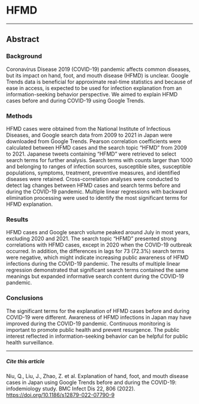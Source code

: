 # HFMD
---
## Abstract
### Background
Coronavirus Disease 2019 (COVID-19) pandemic affects common diseases, but its impact on hand, foot, and mouth disease (HFMD) is unclear. Google Trends data is beneficial for approximate real-time statistics and because of ease in access, is expected to be used for infection explanation from an information-seeking behavior perspective. We aimed to explain HFMD cases before and during COVID-19 using Google Trends.
### Methods
HFMD cases were obtained from the National Institute of Infectious Diseases, and Google search data from 2009 to 2021 in Japan were downloaded from Google Trends. Pearson correlation coefficients were calculated between HFMD cases and the search topic “HFMD” from 2009 to 2021. Japanese tweets containing “HFMD” were retrieved to select search terms for further analysis. Search terms with counts larger than 1000 and belonging to ranges of infection sources, susceptible sites, susceptible populations, symptoms, treatment, preventive measures, and identified diseases were retained. Cross-correlation analyses were conducted to detect lag changes between HFMD cases and search terms before and during the COVID-19 pandemic. Multiple linear regressions with backward elimination processing were used to identify the most significant terms for HFMD explanation.
### Results
HFMD cases and Google search volume peaked around July in most years, excluding 2020 and 2021. The search topic “HFMD” presented strong correlations with HFMD cases, except in 2020 when the COVID-19 outbreak occurred. In addition, the differences in lags for 73 (72.3%) search terms were negative, which might indicate increasing public awareness of HFMD infections during the COVID-19 pandemic. The results of multiple linear regression demonstrated that significant search terms contained the same meanings but expanded informative search content during the COVID-19 pandemic.
### Conclusions
The significant terms for the explanation of HFMD cases before and during COVID-19 were different. Awareness of HFMD infections in Japan may have improved during the COVID-19 pandemic. Continuous monitoring is important to promote public health and prevent resurgence. The public interest reflected in information-seeking behavior can be helpful for public health surveillance.

---
##### Cite this article
Niu, Q., Liu, J., Zhao, Z. et al. Explanation of hand, foot, and mouth disease cases in Japan using Google Trends before and during the COVID-19: infodemiology study. BMC Infect Dis 22, 806 (2022). <https://doi.org/10.1186/s12879-022-07790-9>
